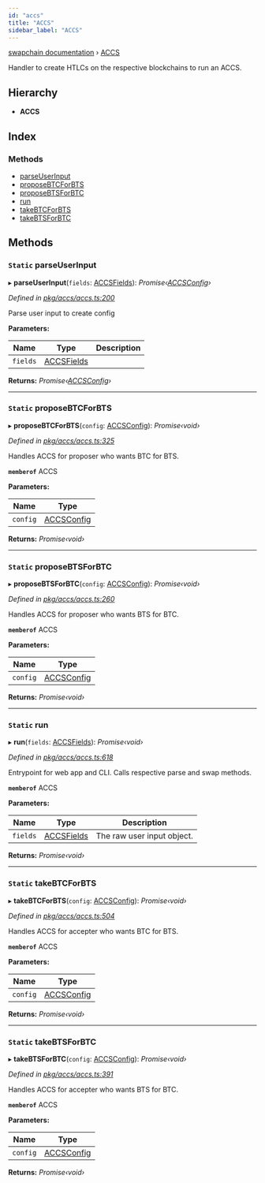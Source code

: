 ```yaml
---
id: "accs"
title: "ACCS"
sidebar_label: "ACCS"
---
```


[swapchain documentation](../globals.md) › [ACCS](accs.md)

Handler to create HTLCs on the respective blockchains to run an ACCS.

## Hierarchy

- **ACCS**

## Index

### Methods

- [parseUserInput](accs.md#static-parseuserinput)
- [proposeBTCForBTS](accs.md#static-proposebtcforbts)
- [proposeBTSForBTC](accs.md#static-proposebtsforbtc)
- [run](accs.md#static-run)
- [takeBTCForBTS](accs.md#static-takebtcforbts)
- [takeBTSForBTC](accs.md#static-takebtsforbtc)

## Methods

### `Static` parseUserInput

▸ **parseUserInput**(`fields`: [ACCSFields](../interfaces/accsfields.md)): _Promise‹[ACCSConfig](../interfaces/accsconfig.md)›_

_Defined in [pkg/accs/accs.ts:200](https://github.com/chronark/swapchain/blob/c023355/src/pkg/accs/accs.ts#L200)_

Parse user input to create config

**Parameters:**

| Name     | Type                                      | Description |
| -------- | ----------------------------------------- | ----------- |
| `fields` | [ACCSFields](../interfaces/accsfields.md) |             |

**Returns:** _Promise‹[ACCSConfig](../interfaces/accsconfig.md)›_

---

### `Static` proposeBTCForBTS

▸ **proposeBTCForBTS**(`config`: [ACCSConfig](../interfaces/accsconfig.md)): _Promise‹void›_

_Defined in [pkg/accs/accs.ts:325](https://github.com/chronark/swapchain/blob/c023355/src/pkg/accs/accs.ts#L325)_

Handles ACCS for proposer who wants BTC for BTS.

**`memberof`** ACCS

**Parameters:**

| Name     | Type                                      |
| -------- | ----------------------------------------- |
| `config` | [ACCSConfig](../interfaces/accsconfig.md) |

**Returns:** _Promise‹void›_

---

### `Static` proposeBTSForBTC

▸ **proposeBTSForBTC**(`config`: [ACCSConfig](../interfaces/accsconfig.md)): _Promise‹void›_

_Defined in [pkg/accs/accs.ts:260](https://github.com/chronark/swapchain/blob/c023355/src/pkg/accs/accs.ts#L260)_

Handles ACCS for proposer who wants BTS for BTC.

**`memberof`** ACCS

**Parameters:**

| Name     | Type                                      |
| -------- | ----------------------------------------- |
| `config` | [ACCSConfig](../interfaces/accsconfig.md) |

**Returns:** _Promise‹void›_

---

### `Static` run

▸ **run**(`fields`: [ACCSFields](../interfaces/accsfields.md)): _Promise‹void›_

_Defined in [pkg/accs/accs.ts:618](https://github.com/chronark/swapchain/blob/c023355/src/pkg/accs/accs.ts#L618)_

Entrypoint for web app and CLI. Calls respective parse and swap methods.

**`memberof`** ACCS

**Parameters:**

| Name     | Type                                      | Description                |
| -------- | ----------------------------------------- | -------------------------- |
| `fields` | [ACCSFields](../interfaces/accsfields.md) | The raw user input object. |

**Returns:** _Promise‹void›_

---

### `Static` takeBTCForBTS

▸ **takeBTCForBTS**(`config`: [ACCSConfig](../interfaces/accsconfig.md)): _Promise‹void›_

_Defined in [pkg/accs/accs.ts:504](https://github.com/chronark/swapchain/blob/c023355/src/pkg/accs/accs.ts#L504)_

Handles ACCS for accepter who wants BTC for BTS.

**`memberof`** ACCS

**Parameters:**

| Name     | Type                                      |
| -------- | ----------------------------------------- |
| `config` | [ACCSConfig](../interfaces/accsconfig.md) |

**Returns:** _Promise‹void›_

---

### `Static` takeBTSForBTC

▸ **takeBTSForBTC**(`config`: [ACCSConfig](../interfaces/accsconfig.md)): _Promise‹void›_

_Defined in [pkg/accs/accs.ts:391](https://github.com/chronark/swapchain/blob/c023355/src/pkg/accs/accs.ts#L391)_

Handles ACCS for accepter who wants BTS for BTC.

**`memberof`** ACCS

**Parameters:**

| Name     | Type                                      |
| -------- | ----------------------------------------- |
| `config` | [ACCSConfig](../interfaces/accsconfig.md) |

**Returns:** _Promise‹void›_
